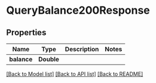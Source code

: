 # QueryBalance200Response

## Properties
Name | Type | Description | Notes
------------ | ------------- | ------------- | -------------
**balance** | **Double** |  | 

[[Back to Model list]](../README.md#documentation-for-models) [[Back to API list]](../README.md#documentation-for-api-endpoints) [[Back to README]](../README.md)


